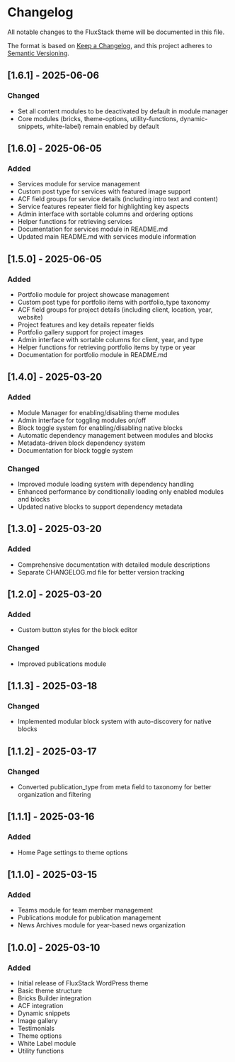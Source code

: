 # Changelog

All notable changes to the FluxStack theme will be documented in this file.

The format is based on [Keep a Changelog](https://keepachangelog.com/en/1.0.0/),
and this project adheres to [Semantic Versioning](https://semver.org/spec/v2.0.0.html).

## [1.6.1] - 2025-06-06
### Changed
- Set all content modules to be deactivated by default in module manager
- Core modules (bricks, theme-options, utility-functions, dynamic-snippets, white-label) remain enabled by default

## [1.6.0] - 2025-06-05
### Added
- Services module for service management
- Custom post type for services with featured image support
- ACF field groups for service details (including intro text and content)
- Service features repeater field for highlighting key aspects
- Admin interface with sortable columns and ordering options
- Helper functions for retrieving services
- Documentation for services module in README.md
- Updated main README.md with services module information

## [1.5.0] - 2025-06-05
### Added
- Portfolio module for project showcase management
- Custom post type for portfolio items with portfolio_type taxonomy
- ACF field groups for project details (including client, location, year, website)
- Project features and key details repeater fields
- Portfolio gallery support for project images
- Admin interface with sortable columns for client, year, and type
- Helper functions for retrieving portfolio items by type or year
- Documentation for portfolio module in README.md

## [1.4.0] - 2025-03-20
### Added
- Module Manager for enabling/disabling theme modules
- Admin interface for toggling modules on/off
- Block toggle system for enabling/disabling native blocks
- Automatic dependency management between modules and blocks
- Metadata-driven block dependency system
- Documentation for block toggle system
### Changed
- Improved module loading system with dependency handling
- Enhanced performance by conditionally loading only enabled modules and blocks
- Updated native blocks to support dependency metadata

## [1.3.0] - 2025-03-20
### Added
- Comprehensive documentation with detailed module descriptions
- Separate CHANGELOG.md file for better version tracking

## [1.2.0] - 2025-03-20
### Added
- Custom button styles for the block editor
### Changed
- Improved publications module

## [1.1.3] - 2025-03-18
### Changed
- Implemented modular block system with auto-discovery for native blocks

## [1.1.2] - 2025-03-17
### Changed
- Converted publication_type from meta field to taxonomy for better organization and filtering

## [1.1.1] - 2025-03-16
### Added
- Home Page settings to theme options

## [1.1.0] - 2025-03-15
### Added
- Teams module for team member management
- Publications module for publication management
- News Archives module for year-based news organization

## [1.0.0] - 2025-03-10
### Added
- Initial release of FluxStack WordPress theme
- Basic theme structure
- Bricks Builder integration
- ACF integration
- Dynamic snippets
- Image gallery
- Testimonials
- Theme options
- White Label module
- Utility functions
